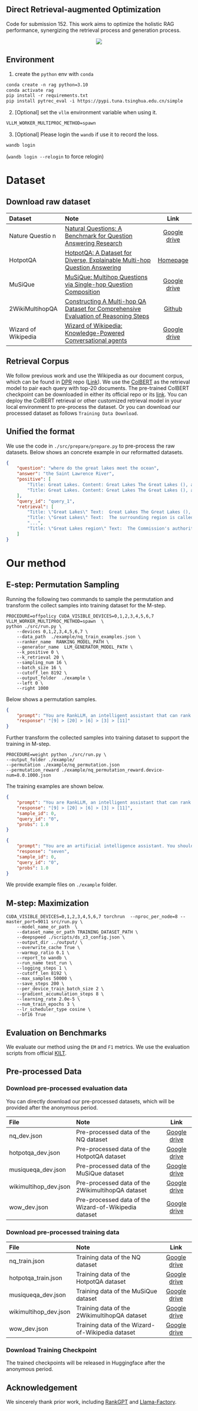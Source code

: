 ## Direct Retrieval-augmented Optimization

Code for submission 152. This work aims to optimize the holistic RAG performance, synergizing the retrieval process and generation process.

<div align="center">
<img src="assets/method.png" >
</div>

## Environment
1. create the `python` env with `conda`
```txt
conda create -n rag python=3.10
conda activate rag
pip install -r requirements.txt
pip install pytrec_eval -i https://pypi.tuna.tsinghua.edu.cn/simple
```

2. [Optional] set the `vllm` environment variable when using it.
```txt
VLLM_WORKER_MULTIPROC_METHOD=spawn
```

3. [Optional] Please login the `wandb` if use it to record the loss.
```txt
wandb login
```
(`wandb login --relogin` to force relogin)


# Dataset
## Download raw dataset

| Dataset             | Note                                                                                                                                     |                                                 Link                                                  |
|:--------------------|:-----------------------------------------------------------------------------------------------------------------------------------------|:-----------------------------------------------------------------------------------------------------:|
| Nature Questio n    | [Natural Questions: A Benchmark for Question Answering Research](https://aclanthology.org/Q19-1026/)                                     | [Google drive](https://drive.google.com/file/d/1G3MpQ5a4KgUS13JJZFE9aQvCbQfgSQzj/view?usp=share_link) |
| HotpotQA            | [HotpotQA: A Dataset for Diverse, Explainable Multi-hop Question Answering](https://arxiv.org/abs/1809.09600)                            |                                [Homepage](https://hotpotqa.github.io/)                                |
| MuSiQue             | [MuSiQue: Multihop Questions via Single-hop Question Composition](https://arxiv.org/abs/2108.00573)                                      |                       [Google drive](https://github.com/StonyBrookNLP/musique)                        |
| 2WikiMultihopQA     | [Constructing A Multi-hop QA Dataset for Comprehensive Evaluation of Reasoning Steps](https://aclanthology.org/2020.coling-main.580.pdf) |                          [Github](https://github.com/Alab-NII/2wikimultihop)                          |
| Wizard of Wikipedia | [Wizard of Wikipedia: Knowledge-Powered Conversational agents](https://arxiv.org/abs/1811.01241)                                         | [Google drive](https://drive.google.com/file/d/1z327WOKr70rC4UfOlQVBQnuLxChi_uPs/view?usp=share_link) |


## Retrieval Corpus
We follow previous work and use the Wikipedia as our document corpus, which can be found in [DPR](https://github.com/facebookresearch/DPR/blob/main/dpr/data/download_data.py) repo ([Link](https://dl.fbaipublicfiles.com/dpr/wikipedia_split/psgs_w100.tsv.gz)).
We use the [ColBERT](https://github.com/stanford-futuredata/ColBERT/tree/main) as the retrieval model to pair each query with top-20 documents. The pre-trained ColBERT checkpoint can be downloaded in either its official repo or its [link](https://downloads.cs.stanford.edu/nlp/data/colbert/colbertv2/colbertv2.0.tar.gz).
You can deploy the ColBERT retrieval or other customized retrieval model in your local environment to pre-process the dataset. Or you can download our processed dataset as follows `Training Data Download`.

## Unified the format
We use the code in `./src/prepare/prepare.py` to pre-process the raw datasets. Below shows an concrete example in our reformatted datasets.
```json
{
    "question": "where do the great lakes meet the ocean",
    "answer": "the Saint Lawrence River",
    "positive": [
        "Title: Great Lakes. Content: Great Lakes The Great Lakes (), also called the Laurentian Great Lakes and the Great Lakes of North America, are a series of interconnected freshwater lakes located primarily in the upper mid-east region of North America, on the Canada\u2013United States border, which connect to the Atlantic Ocean through the Saint Lawrence River. They consist of Lakes Superior, Michigan, Huron, Erie, and Ontario, although hydrologically, there are four lakes, Superior, Erie, Ontario, and Michigan-Huron. The lakes are interconnected by the Great Lakes Waterway. The Great Lakes are the largest group of freshwater lakes on Earth by total area, and second largest",
        "Title: Great Lakes. Content: Great Lakes The Great Lakes (), also called the Laurentian Great Lakes and the Great Lakes of North America, are a series of interconnected freshwater lakes located primarily in the upper mid-east region of North America, on the Canada\u2013United States border, which connect to the Atlantic Ocean through the Saint Lawrence River. They consist of Lakes Superior, Michigan, Huron, Erie, and Ontario, although hydrologically, there are four lakes, Superior, Erie, Ontario, and Michigan-Huron. The lakes are interconnected by the Great Lakes Waterway. The Great Lakes are the largest group of freshwater lakes on Earth by total area, and second largest"
    ],
    "query_id": "query_1",
    "retrieval": [
        "Title: \"Great Lakes\" Text:  Great Lakes The Great Lakes (), also called the Laurentian Great Lakes and the Great Lakes of North America, are a series of interconnected freshwater lakes located primarily in the upper mid-east region of North America, on the Canada\u2013United States border, which connect to the Atlantic Ocean through the Saint Lawrence River. They consist of Lakes Superior, Michigan, Huron, Erie, and Ontario, although hydrologically, there are four lakes, Superior, Erie, Ontario, and Michigan-Huron. The lakes are interconnected by the Great Lakes Waterway.",
        "Title: \"Great Lakes\" Text:  The surrounding region is called the Great Lakes region, which includes the Great Lakes Megalopolis. Though the five lakes lie in separate basins, they form a single, naturally interconnected body of fresh water, within the Great Lakes Basin. They form a chain connecting the east-central interior of North America to the Atlantic Ocean. From the interior to the outlet at the Saint Lawrence River, water flows from Superior to Huron and Michigan, southward to Erie, and finally northward to Lake Ontario. The lakes drain a large watershed via many rivers, and are studded with approximately 35,000 islands.",
        "...",
        "Title: \"Great Lakes region\" Text:  The Commission's authorities are confirmed by the Canadian and American federal governments, and by its constituent states and provinces. The states and provinces are represented in the Conference of Great Lakes and St. Lawrence Governors and Premiers. The Great Lakes region takes its name from the corresponding geological formation of the Great Lakes Basin, a narrow watershed encompassing The Great Lakes, bounded by watersheds to the region's north (Hudson Bay), west (Mississippi), east and south (Ohio). To the east, the rivers of St. Lawrence, Richelieu, Hudson, Mohawk and Susquehanna form an arc of watersheds east to The Atlantic."
    ]
}
```


# Our method
## E-step: Permutation Sampling
Running the following two commands to sample the permutation and transform the collect samples into training dataset for the M-step.
```shell
PROCEDURE=offpolicy CUDA_VISIBLE_DEVICES=0,1,2,3,4,5,6,7 VLLM_WORKER_MULTIPROC_METHOD=spawn  \
python ./src/run.py \
    --devices 0,1,2,3,4,5,6,7 \
    --data_path  ./example/nq_train_examples.json \
    --ranker_name  RANKING_MODEL_PATH \
    --generator_name  LLM_GENERATOR_MODEL_PATH \
    --k_positive 0 \
    --k_retrieval 20 \
    --sampling_num 16 \
    --batch_size 16 \
    --cutoff_len 8192 \
    --output_folder  ./example \
    --left 0 \
    --right 1000 
```
Below shows a permutation samples.
```json
{
    "prompt": "You are RankLLM, an intelligent assistant that can rank passages based on their relevance and usefulness to the user's query.\n\nI will provide you with 20 passages. Please rank these passages based on their usefulness in answering the user's search query: \"big little lies season 2 how many episodes\". \n\nA passage's usefulness is defined as:\n1. Relevance to the question.\n2. Contains necessary information to help the user.\n\nThe passages are listed below, each with a numerical identifier [].\nTitle: \"Big Brother 2 (UK)\" Text:  There were a total of 55 episodes this series. This was the first season to feature the spin-off series \"\"Big Brother's Little Brother\"\" (2001\u201310), presented by Dermot O'Leary; Natalie Casey co-presented the series with O'Leary during the first week. \"\"Big Brother Reveals More\"\" (2001) aired solely during this series, and saw the major plot points of the past week being recapped. The series was sponsored by BT Cellnet (now called O2). For the first two series, the house was located in Bow, London near to the 3 Mills Studios.\nTitle: \"I Bet You\" Text:  Most episodes were centered on a big bet (referred to in the title of the episode) of which the development was shown in several pieces. Between those pieces, smaller bets around town were shown. The first season consisted of eight regular episodes and two bonus episodes. The second season premiered on April 10, 2008 at 9:30 PM and concluded its 14 episodes on July 10. Each episode was filmed in a different location, though usually in or around a major American city, such as New York City, Las Vegas or Miami.\nTitle: \"The Big O\" Text:  Along with the 13 episodes of season two, Cartoon Network had an option for 26 additional episodes to be written by Konaka, but according to Jason DeMarco, executive producer for season two, the middling ratings and DVD sales in the United States and Japan made any further episodes impossible to be produced. Following the closure of Bandai Entertainment by parent company in 2012, Sunrise announced at Otakon 2013 that Sentai Filmworks rescued both seasons of \"\"The Big O\"\". On June 20, 2017, Sentai Filmworks released both seasons on Blu-ray.\nTitle: \"The Riches\" Text:  The pilot episode and episode 1.2 (\"\"Believe the Lie\"\") were made available early for online viewing at MSN, Yahoo!, and TV.com at various times. The original airdates (US) are listed here for each episode. A second season of 13 episodes was announced on May 8, 2007 by FX for broadcast in the first half of 2008. It premiered on March 18, 2008. Due to a long writer's strike, only 7 episodes were produced. The pilot episode of \"\"The Riches\"\" drew 3.8 million viewers.\nTitle: \"Little Men (TV series)\" Text:  Filming of the first season took place between August 1998 and January 1999. The second season was filmed from April through October 1999. The series has a total of 26 episodes. Region 1 DVDs of the series distributed by BFS Entertainment in 4 episode installments. BFS has only released the first eight episodes from season one. Episodes 1-4 were also released on VHS by BFS. There is also a Region 4 DVD release from Madmen Entertainment. While being a Canadian production, \"\"Little Men\"\" premiered in the United States on PAX in November 1998.\nTitle: \"The Big O\" Text:  Originally planned as a 26-episode series, low viewership in Japan reduced production to the first 13. Positive international reception resulted in a second season consisting of the remaining 13 episodes; co-produced by Cartoon Network, Sunrise, and Bandai Visual. Season two premiered on Japan's SUN-TV on January 2, 2003, and the American premiere took place seven months later. Following the closure of Bandai Entertainment by parent company Bandai (owned by Bandai Namco Holdings) in 2012, Sunrise announced at Otakon 2013 that Sentai Filmworks rescued both seasons of \"\"The Big O\"\".\nTitle: \"Little People, Big World\" Text:  On October 5, 2012, TLC announced a spin-off series \u2013 \"\"\"\". It chronicles Matt and Amy as they jump-start their wedding business on the farm. The series premiered on November 13, 2012, and ran for six episodes. It was announced in October 2013 that \"\"Little People, Big World\"\" would return for a seventh season. Season seven consists of eight episodes, and premiered on October 29, 2013. An eighth season began on September 2, 2014, and a ninth season began on July 6, 2015.\nTitle: \"Big Brother 1 (UK)\" Text:  The series had a total of 52 episodes, the least amount of episodes for any series thus far. The theme song for the series was produced by Elementfour, and was used for the series intro as well as promotional tools. The series saw the \"\"Little Brother\"\" segment air during select episodes. For the first series, the House was located in Bow, London near the 3 Mills Studios. The House used was a one-story house with two bedrooms, a kitchen and dining room, and one bathroom.\nTitle: \"Reese Witherspoon\" Text:  In January 2016, Witherspoon began filming her first television project since \"\"Return To Lonesome Dove\"\", the seven-part miniseries adaptation of the Liane Moriarty bestseller, \"\"Big Little Lies\"\". She produced the miniseries, along with her co-star, Nicole Kidman, and the show's director, Jean-Marc Vall\u00e9e, her second project under his direction. The series premiered on February 19, 2017 on HBO and finished on April 2. Witherspoon has garnered critical acclaim for her performance, with TV Line proclaiming her as \"\"Performer of the Week\"\" of February 26 to March 4.\nTitle: \"The Hardy Boys\" Text:  The show lasted for only one season of thirteen episodes due to poor ratings; a series based on \"\"Nancy Drew\"\" that ran alongside it in syndication suffered the same fate. Several Hardy Boys video games have been released: In March, 2017 Dynamite Entertainment released Anthony Del Col\u2019s reboot of classic characters Nancy Drew and The Hardy Boys with \"\"NANCY DREW & THE HARDY BOYS: THE BIG LIE\"\". Del Col has been a lifelong fan of the characters and was successful in working with Simon & Schuster to secure the comic book rights and then pitch to publishers.\nTitle: \"Grounded for Life\" Text:  17 episodes were produced for season two, with the addition of the five season one episodes, making it a 22-episode season. Many problems occurred during the production of season three. 19 episodes had been produced for season three, and with Fox cancelling the series later being picked up by The WB, only 11 episodes aired through the two networks, 12 & 13 never aired, and episodes 14 through 19, were included as part of season four. The fourth season originally produced 22 episodes, with the new addition of six from season three, making it the longest season with 28 episodes.\nTitle: \"Degrassi: The Next Generation (season 2)\" Text:  The season finale of season one, \"\"Jagged Little Pill\"\", had been held over, and was shown in an edited format as this season's third episode, along with season two's true third episode to form an hour-long special. Due to the sensitive subject of rape, episodes seven and eight, the \"\"Shout\"\" two-part special, were held over until 11 July 2003 and opened the second half of the season creating an hour-and-a-half long special with episode twenty, \"\"How Soon Is Now?\"\".\nTitle: \"To Tell the Truth\" Text:  There were two \"\"games\"\" per episode, and there was often a live demonstration or video to illustrate the central character's story after many of the games. The show was first released to local stations on September 8, 1969. A total of 1,715 episodes of this version were produced, with the series ending on September 7, 1978. Some markets that added the series after its 1969 release opted to carry the show for another season or two in order to catch up on the episodes that had not aired in their viewing area.\nTitle: \"Little Britain\" Text:  A two-part Christmas special, \"\"Little Britain Abroad\"\", was broadcast in December 2006 and January 2007. This makes a total of 25 episodes to date. There has also been the \"\"Little Britain Live\"\" show. In the UK, the series was originally broadcast on BBC Three and BBC One and was aired in repeats on Dave, Gold, and Watch. In the US and in Bermuda, the series airs on BBC America. BBC Canada aired the program from 3 March 2005 \u2013 present.\nTitle: \"Little Mosque on the Prairie\" Text:  CBC Television renewed the show for a second season consisting of 20 episodes, which began airing on October 3, 2007, and continued to attract an average of one million viewers per episode. CBC renewed the show for a third season on March 7, 2008. Season three premiered on CBC Television October 1, 2008. In its third season ratings declined and as of December 2008 it was attracting a quarter of its original audience. In its fourth season ratings declined further and as of December 2009 it was drawing 420,000 viewers a week, or twenty percent of its original audience.\nTitle: \"The Littles\" Text:  The Littles The Littles is a series of children's novels by American author John Peterson, the first of which was published in 1967. Sixteen years later, Peterson's books were adapted into \"\"The Littles\"\", an animated series by DIC Entertainment. The television show ran on ABC Saturday mornings from September 10, 1983 to November 2, 1985 for three seasons and 29 episodes. In 1985, DiC released an animated feature film spun off the series titled \"\"Here Come the Littles\"\". Similar to Mary Norton's earlier novel \"\"The Borrowers\"\", \"\"The Littles\"\" features a family of tiny, intelligent humanoid creatures with mouse-like features (the Littles) who live in a house owned by the Bigg family.\nTitle: \"Moon TV\" Text:  This season has also seen the return of Season 2's mini-shows (such as Hamsterman from Amsterdam and Bookzone), which were absent in season 3. Series 5 (10 episodes) aired from 7 May to 2 July 2008. Series 6 aired from 25 August to 27 October 2010. In this season, Moon TV goes to New York as the Late Night Big Breakfast is picked up by an American TV Network. However, it fails badly as no one interesting comes on the show, and it eventually gets cancelled.\nTitle: \"Chance in a Million\" Text:  (Or at least was, before it was chewed up by next door's alsatian.) There were three series, each of six episodes, as follows: Series 1 (10 September 1984 \u2013 15 October 1984) Series 2 (6 January 1986 \u2013 10 February 1986) Series 3 (27 October 1986 \u2013 1 December 1986) Speaking about the series following its release on DVD Simon Callow said: \"\"I loved doing it and it's one of the most popular things I ever did. The central character, Tom Chance, was a guy who was plagued by coincidence that was the basic formula of the series.\nTitle: \"My Little Pony Tales\" Text:  It was released \"\"My Little Pony Tales \u2013 The Complete TV Series\"\" on DVD on April 28, 2015. The two-disc set contains all 26 episodes of the series. My Little Pony Tales My Little Pony Tales is an American Saturday-morning animated television series produced by Sunbow Productions and Graz Entertainment, animation produced by AKOM, and based on the My Little Pony toys by Hasbro. It ran weekly on The Disney Channel from August 2, 1992 to December 25, 1992 for 26 episodes. The series also aired in syndication starting in 1993.\nTitle: \"The Big O\" Text:  The first season is episodic. Each episode (referred to as an \"\"Act\"\") relates a separate instance the resurgence of lost \"\"memories\"\" and how the citizens cope with their collective amnesia. The final episodes introduce elements that come into play during season two, like the discovery of people living outside of Paradigm City, the true nature of the Event, and something obliquely described as \"\"the Power of God wielded by the hand of man\"\". While the majority of the first season's episodes are self-contained stories, the second season comprises a single serialized story arc.\n\nRank the 20 passages based on their usefulness in descending order. Use the format [] > [], e.g., [2] > [1]. Only respond with the ranking results; do not provide explanations.\n\nSearch Query: big little lies season 2 how many episodes\nYour output: ",
    "response": "[9] > [20] > [6] > [3] > [11]"
}
```

Further transform the collected samples into training dataset to support the training in M-step. 
```shell
PROCEDURE=weight python ./src/run.py \
--output_folder ./example/
--permutation ./example/nq_permutation.json
--permutation_reward ./example/nq_permutation_reward.device-num=8.0.1000.json
```
The training examples are shown below.
```json
{
    "prompt": "You are RankLLM, an intelligent assistant that can rank passages based on their relevance and usefulness to the user's query.\n\nI will provide you with 20 passages. Please rank these passages based on their usefulness in answering the user's search query: \"big little lies season 2 how many episodes\". \n\nA passage's usefulness is defined as:\n1. Relevance to the question.\n2. Contains necessary information to help the user.\n\nThe passages are listed below, each with a numerical identifier [].\nTitle: \"Big Brother 2 (UK)\" Text:  There were a total of 55 episodes this series. This was the first season to feature the spin-off series \"\"Big Brother's Little Brother\"\" (2001\u201310), presented by Dermot O'Leary; Natalie Casey co-presented the series with O'Leary during the first week. \"\"Big Brother Reveals More\"\" (2001) aired solely during this series, and saw the major plot points of the past week being recapped. The series was sponsored by BT Cellnet (now called O2). For the first two series, the house was located in Bow, London near to the 3 Mills Studios.\nTitle: \"I Bet You\" Text:  Most episodes were centered on a big bet (referred to in the title of the episode) of which the development was shown in several pieces. Between those pieces, smaller bets around town were shown. The first season consisted of eight regular episodes and two bonus episodes. The second season premiered on April 10, 2008 at 9:30 PM and concluded its 14 episodes on July 10. Each episode was filmed in a different location, though usually in or around a major American city, such as New York City, Las Vegas or Miami.\nTitle: \"The Big O\" Text:  Along with the 13 episodes of season two, Cartoon Network had an option for 26 additional episodes to be written by Konaka, but according to Jason DeMarco, executive producer for season two, the middling ratings and DVD sales in the United States and Japan made any further episodes impossible to be produced. Following the closure of Bandai Entertainment by parent company in 2012, Sunrise announced at Otakon 2013 that Sentai Filmworks rescued both seasons of \"\"The Big O\"\". On June 20, 2017, Sentai Filmworks released both seasons on Blu-ray.\nTitle: \"The Riches\" Text:  The pilot episode and episode 1.2 (\"\"Believe the Lie\"\") were made available early for online viewing at MSN, Yahoo!, and TV.com at various times. The original airdates (US) are listed here for each episode. A second season of 13 episodes was announced on May 8, 2007 by FX for broadcast in the first half of 2008. It premiered on March 18, 2008. Due to a long writer's strike, only 7 episodes were produced. The pilot episode of \"\"The Riches\"\" drew 3.8 million viewers.\nTitle: \"Little Men (TV series)\" Text:  Filming of the first season took place between August 1998 and January 1999. The second season was filmed from April through October 1999. The series has a total of 26 episodes. Region 1 DVDs of the series distributed by BFS Entertainment in 4 episode installments. BFS has only released the first eight episodes from season one. Episodes 1-4 were also released on VHS by BFS. There is also a Region 4 DVD release from Madmen Entertainment. While being a Canadian production, \"\"Little Men\"\" premiered in the United States on PAX in November 1998.\nTitle: \"The Big O\" Text:  Originally planned as a 26-episode series, low viewership in Japan reduced production to the first 13. Positive international reception resulted in a second season consisting of the remaining 13 episodes; co-produced by Cartoon Network, Sunrise, and Bandai Visual. Season two premiered on Japan's SUN-TV on January 2, 2003, and the American premiere took place seven months later. Following the closure of Bandai Entertainment by parent company Bandai (owned by Bandai Namco Holdings) in 2012, Sunrise announced at Otakon 2013 that Sentai Filmworks rescued both seasons of \"\"The Big O\"\".\nTitle: \"Little People, Big World\" Text:  On October 5, 2012, TLC announced a spin-off series \u2013 \"\"\"\". It chronicles Matt and Amy as they jump-start their wedding business on the farm. The series premiered on November 13, 2012, and ran for six episodes. It was announced in October 2013 that \"\"Little People, Big World\"\" would return for a seventh season. Season seven consists of eight episodes, and premiered on October 29, 2013. An eighth season began on September 2, 2014, and a ninth season began on July 6, 2015.\nTitle: \"Big Brother 1 (UK)\" Text:  The series had a total of 52 episodes, the least amount of episodes for any series thus far. The theme song for the series was produced by Elementfour, and was used for the series intro as well as promotional tools. The series saw the \"\"Little Brother\"\" segment air during select episodes. For the first series, the House was located in Bow, London near the 3 Mills Studios. The House used was a one-story house with two bedrooms, a kitchen and dining room, and one bathroom.\nTitle: \"Reese Witherspoon\" Text:  In January 2016, Witherspoon began filming her first television project since \"\"Return To Lonesome Dove\"\", the seven-part miniseries adaptation of the Liane Moriarty bestseller, \"\"Big Little Lies\"\". She produced the miniseries, along with her co-star, Nicole Kidman, and the show's director, Jean-Marc Vall\u00e9e, her second project under his direction. The series premiered on February 19, 2017 on HBO and finished on April 2. Witherspoon has garnered critical acclaim for her performance, with TV Line proclaiming her as \"\"Performer of the Week\"\" of February 26 to March 4.\nTitle: \"The Hardy Boys\" Text:  The show lasted for only one season of thirteen episodes due to poor ratings; a series based on \"\"Nancy Drew\"\" that ran alongside it in syndication suffered the same fate. Several Hardy Boys video games have been released: In March, 2017 Dynamite Entertainment released Anthony Del Col\u2019s reboot of classic characters Nancy Drew and The Hardy Boys with \"\"NANCY DREW & THE HARDY BOYS: THE BIG LIE\"\". Del Col has been a lifelong fan of the characters and was successful in working with Simon & Schuster to secure the comic book rights and then pitch to publishers.\nTitle: \"Grounded for Life\" Text:  17 episodes were produced for season two, with the addition of the five season one episodes, making it a 22-episode season. Many problems occurred during the production of season three. 19 episodes had been produced for season three, and with Fox cancelling the series later being picked up by The WB, only 11 episodes aired through the two networks, 12 & 13 never aired, and episodes 14 through 19, were included as part of season four. The fourth season originally produced 22 episodes, with the new addition of six from season three, making it the longest season with 28 episodes.\nTitle: \"Degrassi: The Next Generation (season 2)\" Text:  The season finale of season one, \"\"Jagged Little Pill\"\", had been held over, and was shown in an edited format as this season's third episode, along with season two's true third episode to form an hour-long special. Due to the sensitive subject of rape, episodes seven and eight, the \"\"Shout\"\" two-part special, were held over until 11 July 2003 and opened the second half of the season creating an hour-and-a-half long special with episode twenty, \"\"How Soon Is Now?\"\".\nTitle: \"To Tell the Truth\" Text:  There were two \"\"games\"\" per episode, and there was often a live demonstration or video to illustrate the central character's story after many of the games. The show was first released to local stations on September 8, 1969. A total of 1,715 episodes of this version were produced, with the series ending on September 7, 1978. Some markets that added the series after its 1969 release opted to carry the show for another season or two in order to catch up on the episodes that had not aired in their viewing area.\nTitle: \"Little Britain\" Text:  A two-part Christmas special, \"\"Little Britain Abroad\"\", was broadcast in December 2006 and January 2007. This makes a total of 25 episodes to date. There has also been the \"\"Little Britain Live\"\" show. In the UK, the series was originally broadcast on BBC Three and BBC One and was aired in repeats on Dave, Gold, and Watch. In the US and in Bermuda, the series airs on BBC America. BBC Canada aired the program from 3 March 2005 \u2013 present.\nTitle: \"Little Mosque on the Prairie\" Text:  CBC Television renewed the show for a second season consisting of 20 episodes, which began airing on October 3, 2007, and continued to attract an average of one million viewers per episode. CBC renewed the show for a third season on March 7, 2008. Season three premiered on CBC Television October 1, 2008. In its third season ratings declined and as of December 2008 it was attracting a quarter of its original audience. In its fourth season ratings declined further and as of December 2009 it was drawing 420,000 viewers a week, or twenty percent of its original audience.\nTitle: \"The Littles\" Text:  The Littles The Littles is a series of children's novels by American author John Peterson, the first of which was published in 1967. Sixteen years later, Peterson's books were adapted into \"\"The Littles\"\", an animated series by DIC Entertainment. The television show ran on ABC Saturday mornings from September 10, 1983 to November 2, 1985 for three seasons and 29 episodes. In 1985, DiC released an animated feature film spun off the series titled \"\"Here Come the Littles\"\". Similar to Mary Norton's earlier novel \"\"The Borrowers\"\", \"\"The Littles\"\" features a family of tiny, intelligent humanoid creatures with mouse-like features (the Littles) who live in a house owned by the Bigg family.\nTitle: \"Moon TV\" Text:  This season has also seen the return of Season 2's mini-shows (such as Hamsterman from Amsterdam and Bookzone), which were absent in season 3. Series 5 (10 episodes) aired from 7 May to 2 July 2008. Series 6 aired from 25 August to 27 October 2010. In this season, Moon TV goes to New York as the Late Night Big Breakfast is picked up by an American TV Network. However, it fails badly as no one interesting comes on the show, and it eventually gets cancelled.\nTitle: \"Chance in a Million\" Text:  (Or at least was, before it was chewed up by next door's alsatian.) There were three series, each of six episodes, as follows: Series 1 (10 September 1984 \u2013 15 October 1984) Series 2 (6 January 1986 \u2013 10 February 1986) Series 3 (27 October 1986 \u2013 1 December 1986) Speaking about the series following its release on DVD Simon Callow said: \"\"I loved doing it and it's one of the most popular things I ever did. The central character, Tom Chance, was a guy who was plagued by coincidence that was the basic formula of the series.\nTitle: \"My Little Pony Tales\" Text:  It was released \"\"My Little Pony Tales \u2013 The Complete TV Series\"\" on DVD on April 28, 2015. The two-disc set contains all 26 episodes of the series. My Little Pony Tales My Little Pony Tales is an American Saturday-morning animated television series produced by Sunbow Productions and Graz Entertainment, animation produced by AKOM, and based on the My Little Pony toys by Hasbro. It ran weekly on The Disney Channel from August 2, 1992 to December 25, 1992 for 26 episodes. The series also aired in syndication starting in 1993.\nTitle: \"The Big O\" Text:  The first season is episodic. Each episode (referred to as an \"\"Act\"\") relates a separate instance the resurgence of lost \"\"memories\"\" and how the citizens cope with their collective amnesia. The final episodes introduce elements that come into play during season two, like the discovery of people living outside of Paradigm City, the true nature of the Event, and something obliquely described as \"\"the Power of God wielded by the hand of man\"\". While the majority of the first season's episodes are self-contained stories, the second season comprises a single serialized story arc.\n\nRank the 20 passages based on their usefulness in descending order. Use the format [] > [], e.g., [2] > [1]. Only respond with the ranking results; do not provide explanations.\n\nSearch Query: big little lies season 2 how many episodes\nYour output: ",
    "response": "[9] > [20] > [6] > [3] > [11]",
    "sample_id": 0,
    "query_id": "0",
    "probs": 1.0
}
```
```json
{
    "prompt": "You are an artificial intelligence assistant. You should gives helpful and precise answers to the user\u2019s questions based on the context. The context here refer to external passages related to user's questions.\n\nPlease answer the question: \"big little lies season 2 how many episodes\" using provided passages. Each passage is indicated by a numerical identifier [].\nHere are the related passages for your reference.\n[1] Title: \"Reese Witherspoon\" Text:  In January 2016, Witherspoon began filming her first television project since \"\"Return To Lonesome Dove\"\", the seven-part miniseries adaptation of the Liane Moriarty bestseller, \"\"Big Little Lies\"\". She produced the miniseries, along with her co-star, Nicole Kidman, and the show's director, Jean-Marc Vall\u00e9e, her second project under his direction. The series premiered on February 19, 2017 on HBO and finished on April 2. Witherspoon has garnered critical acclaim for her performance, with TV Line proclaiming her as \"\"Performer of the Week\"\" of February 26 to March 4.\n[2] Title: \"The Big O\" Text:  The first season is episodic. Each episode (referred to as an \"\"Act\"\") relates a separate instance the resurgence of lost \"\"memories\"\" and how the citizens cope with their collective amnesia. The final episodes introduce elements that come into play during season two, like the discovery of people living outside of Paradigm City, the true nature of the Event, and something obliquely described as \"\"the Power of God wielded by the hand of man\"\". While the majority of the first season's episodes are self-contained stories, the second season comprises a single serialized story arc.\n[3] Title: \"The Big O\" Text:  Originally planned as a 26-episode series, low viewership in Japan reduced production to the first 13. Positive international reception resulted in a second season consisting of the remaining 13 episodes; co-produced by Cartoon Network, Sunrise, and Bandai Visual. Season two premiered on Japan's SUN-TV on January 2, 2003, and the American premiere took place seven months later. Following the closure of Bandai Entertainment by parent company Bandai (owned by Bandai Namco Holdings) in 2012, Sunrise announced at Otakon 2013 that Sentai Filmworks rescued both seasons of \"\"The Big O\"\".\n[4] Title: \"The Big O\" Text:  Along with the 13 episodes of season two, Cartoon Network had an option for 26 additional episodes to be written by Konaka, but according to Jason DeMarco, executive producer for season two, the middling ratings and DVD sales in the United States and Japan made any further episodes impossible to be produced. Following the closure of Bandai Entertainment by parent company in 2012, Sunrise announced at Otakon 2013 that Sentai Filmworks rescued both seasons of \"\"The Big O\"\". On June 20, 2017, Sentai Filmworks released both seasons on Blu-ray.\n[5] Title: \"Grounded for Life\" Text:  17 episodes were produced for season two, with the addition of the five season one episodes, making it a 22-episode season. Many problems occurred during the production of season three. 19 episodes had been produced for season three, and with Fox cancelling the series later being picked up by The WB, only 11 episodes aired through the two networks, 12 & 13 never aired, and episodes 14 through 19, were included as part of season four. The fourth season originally produced 22 episodes, with the new addition of six from season three, making it the longest season with 28 episodes.\nQuestion: big little lies season 2 how many episodes\nYour answer: ",
    "response": "seven",
    "sample_id": 0,
    "query_id": "0",
    "probs": 1.0
}
```
We provide example files on `./example` folder.

## M-step: Maximization
```shell
CUDA_VISIBLE_DEVICES=0,1,2,3,4,5,6,7 torchrun  --nproc_per_node=8 --master_port=9011 src/run.py \
    --model_name_or_path  \
    --dataset_name_or_path TRAINING_DATASET_PATH \
    --deepspeed ./scripts/ds_z3_config.json \
    --output_dir ../output/ \
    --overwrite_cache True \
    --warmup_ratio 0.1 \
    --report_to wandb \
    --run_name test_run \
    --logging_steps 1 \
    --cutoff_len 8192 \
    --max_samples 50000 \
    --save_steps 200 \
    --per_device_train_batch_size 2 \
    --gradient_accumulation_steps 8 \
    --learning_rate 2.0e-5 \
    --num_train_epochs 3 \
    --lr_scheduler_type cosine \
    --bf16 True
```

## Evaluation on Benchmarks

We evaluate our method using the `EM` and `F1` metrics. We use the evaluation scripts from official [KILT](https://github.com/facebookresearch/KILT/blob/main/kilt/eval_downstream.py).


## Pre-processed Data

### Download pre-processed evaluation data
You can directly download our pre-processed datasets, which will be provided after the anonymous period.

| File                  | Note                                                  |                             Link                             |
|:----------------------|:------------------------------------------------------| :----------------------------------------------------------: |
| nq_dev.json           | Pre-processed data of the NQ dataset                  | [Google drive](https://drive.google.com/file/d/1G3MpQ5a4KgUS13JJZFE9aQvCbQfgSQzj/view?usp=share_link) |
| hotpotqa_dev.json     | Pre-processed data of the HotpotQA dataset            | [Google drive](https://drive.google.com/file/d/1i7ckK7kN7BAqq5g7xAd0dLv3cTYYiclA/view?usp=share_link) |
| musiqueqa_dev.json    | Pre-processed data of the MuSiQue  dataset            | [Google drive](https://drive.google.com/file/d/1-KEpJ2KnJCqiJof4zNEA4m78tnwgxKhb/view?usp=share_link) |
| wikimultihop_dev.json | Pre-processed data of the 2WikimultihopQA dataset     | [Google drive](https://drive.google.com/file/d/1OgF4rj89FWSr7pl1c7Hu4x0oQYIMwhik/view?usp=share_link) |
| wow_dev.json          | Pre-processed data of the Wizard-of-Wikipedia dataset | [Google drive](https://drive.google.com/file/d/1z327WOKr70rC4UfOlQVBQnuLxChi_uPs/view?usp=share_link) |

### Download pre-processed training data

| File                  | Note                                             |                             Link                             |
|:----------------------|:-------------------------------------------------| :----------------------------------------------------------: |
| nq_train.json         | Training data of the NQ dataset                  | [Google drive](https://drive.google.com/file/d/1G3MpQ5a4KgUS13JJZFE9aQvCbQfgSQzj/view?usp=share_link) |
| hotpotqa_train.json   | Training data of the HotpotQA dataset            | [Google drive](https://drive.google.com/file/d/1i7ckK7kN7BAqq5g7xAd0dLv3cTYYiclA/view?usp=share_link) |
| musiqueqa_dev.json    | Training data of the MuSiQue  dataset            | [Google drive](https://drive.google.com/file/d/1-KEpJ2KnJCqiJof4zNEA4m78tnwgxKhb/view?usp=share_link) |
| wikimultihop_dev.json | Training data of the 2WikimultihopQA dataset     | [Google drive](https://drive.google.com/file/d/1OgF4rj89FWSr7pl1c7Hu4x0oQYIMwhik/view?usp=share_link) |
| wow_dev.json          | Training data of the Wizard-of-Wikipedia dataset | [Google drive](https://drive.google.com/file/d/1z327WOKr70rC4UfOlQVBQnuLxChi_uPs/view?usp=share_link) |

### Download Training Checkpoint

The trained checkpoints will be released in Huggingface after the anonymous period.

## Acknowledgement

We sincerely thank prior work, including [RankGPT](https://github.com/sunnweiwei/RankGPT) and [Llama-Factory](https://github.com/hiyouga/LLaMA-Factory/tree/main).

